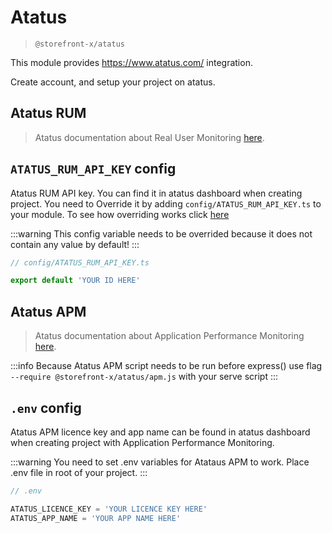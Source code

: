 # Atatus

> `@storefront-x/atatus`

This module provides https://www.atatus.com/ integration.

Create account, and setup your project on atatus.

## Atatus RUM

> Atatus documentation about Real User Monitoring [here](https://docs.atatus.com/docs/browser-monitoring/overview.html).

## `ATATUS_RUM_API_KEY` config

Atatus RUM API key. You can find it in atatus dashboard when creating project. You need to Override it by adding `config/ATATUS_RUM_API_KEY.ts` to your module. To see how overriding works click [here](../getting-started/how-it-works.html#overriding)

:::warning
This config variable needs to be overrided because it does not contain any value by default!
:::

```ts
// config/ATATUS_RUM_API_KEY.ts

export default 'YOUR ID HERE'
```

## Atatus APM

> Atatus documentation about Application Performance Monitoring [here](https://docs.atatus.com/docs/application-monitoring/overview.html).

:::info
Because Atatus APM script needs to be run before express() use flag `--require @storefront-x/atatus/apm.js` with your serve script
:::

## `.env` config

Atatus APM licence key and app name can be found in atatus dashboard when creating project with Application Performance Monitoring.

:::warning
You need to set .env variables for Atataus APM to work. Place .env file in root of your project.
:::

```ts
// .env

ATATUS_LICENCE_KEY = 'YOUR LICENCE KEY HERE'
ATATUS_APP_NAME = 'YOUR APP NAME HERE'
```
